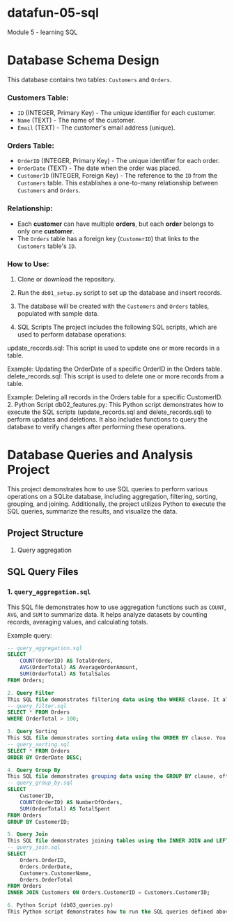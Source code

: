 # datafun-05-sql
Module 5 - learning SQL
# Database Schema Design

This database contains two tables: `Customers` and `Orders`.

### Customers Table:
- `ID` (INTEGER, Primary Key) - The unique identifier for each customer.
- `Name` (TEXT) - The name of the customer.
- `Email` (TEXT) - The customer's email address (unique).

### Orders Table:
- `OrderID` (INTEGER, Primary Key) - The unique identifier for each order.
- `OrderDate` (TEXT) - The date when the order was placed.
- `CustomerID` (INTEGER, Foreign Key) - The reference to the `ID` from the `Customers` table. This establishes a one-to-many relationship between `Customers` and `Orders`.

### Relationship:
- Each **customer** can have multiple **orders**, but each **order** belongs to only one **customer**.
- The `Orders` table has a foreign key (`CustomerID`) that links to the `Customers` table's `ID`.

### How to Use:
1. Clone or download the repository.
2. Run the `db01_setup.py` script to set up the database and insert records.
3. The database will be created with the `Customers` and `Orders` tables, populated with sample data.

1. SQL Scripts
The project includes the following SQL scripts, which are used to perform database operations:

update_records.sql: This script is used to update one or more records in a table.

Example: Updating the OrderDate of a specific OrderID in the Orders table.
delete_records.sql: This script is used to delete one or more records from a table.

Example: Deleting all records in the Orders table for a specific CustomerID.
2. Python Script
db02_features.py: This Python script demonstrates how to execute the SQL scripts (update_records.sql and delete_records.sql) to perform updates and deletions. It also includes functions to query the database to verify changes after performing these operations.

# Database Queries and Analysis Project

This project demonstrates how to use SQL queries to perform various operations on a SQLite database, including aggregation, filtering, sorting, grouping, and joining. Additionally, the project utilizes Python to execute the SQL queries, summarize the results, and visualize the data.

## Project Structure

1. Query aggregation

## SQL Query Files

### 1. `query_aggregation.sql`
This SQL file demonstrates how to use aggregation functions such as `COUNT`, `AVG`, and `SUM` to summarize data. It helps analyze datasets by counting records, averaging values, and calculating totals.

Example query:

```sql
-- query_aggregation.sql
SELECT 
    COUNT(OrderID) AS TotalOrders,
    AVG(OrderTotal) AS AverageOrderAmount,
    SUM(OrderTotal) AS TotalSales
FROM Orders;

2. Query Filter
This SQL file demonstrates filtering data using the WHERE clause. It allows you to query data based on specific conditions.
-- query_filter.sql
SELECT * FROM Orders
WHERE OrderTotal > 100;

3. Query Sorting
This SQL file demonstrates sorting data using the ORDER BY clause. You can sort data in ascending or descending order based on one or more columns.
-- query_sorting.sql
SELECT * FROM Orders
ORDER BY OrderDate DESC;

4. Query Group By
This SQL file demonstrates grouping data using the GROUP BY clause, often with aggregation functions like COUNT or SUM, to summarize data at a group level (e.g., by customer or category).
-- query_group_by.sql
SELECT 
    CustomerID,
    COUNT(OrderID) AS NumberOfOrders,
    SUM(OrderTotal) AS TotalSpent
FROM Orders
GROUP BY CustomerID;

5. Query Join
This SQL file demonstrates joining tables using the INNER JOIN and LEFT JOIN clauses. It allows you to combine data from multiple tables based on a related column.
-- query_join.sql
SELECT 
    Orders.OrderID, 
    Orders.OrderDate, 
    Customers.CustomerName, 
    Orders.OrderTotal
FROM Orders
INNER JOIN Customers ON Orders.CustomerID = Customers.CustomerID;

6. Python Script (db03_queries.py)
This Python script demonstrates how to run the SQL queries defined above, execute them on a SQLite database, and summarize or visualize the results.